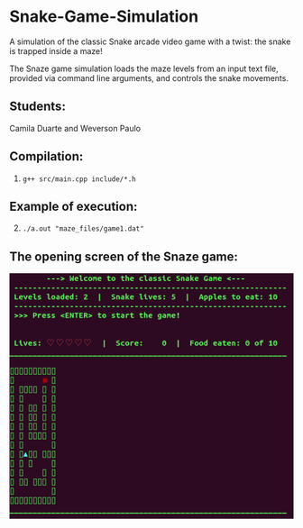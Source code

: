 # Snake-Game-Simulation
A simulation of the classic Snake arcade video game with a twist: the snake is trapped inside a maze!

The Snaze game simulation loads the maze levels from an input text file, provided via command line arguments, and controls the snake movements.

## Students:
Camila Duarte and Weverson Paulo

## Compilation:
1. `g++ src/main.cpp include/*.h`

## Example of execution:
2. `./a.out "maze_files/game1.dat"`

## The opening screen of the Snaze game:

![](images/snaze.png)
